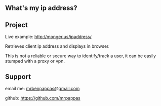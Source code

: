 What's my ip address?  
-------

Project
-------

Live example:  http://monger.us/ipaddress/

Retrieves client ip address and displays in browser.

This is not a reliable or secure way to identify/track a user,  it can be easily stumped with a proxy or vpn.


Support
-------

email me: mrbenpappas@gmail.com

github: https://github.com/mrpappas

